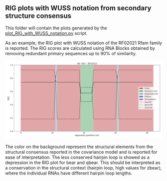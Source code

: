 ## RIG plots with WUSS notation from secondary structure consensus

This folder will contain the plots generated by the [plot_RIG_with_WUSS_notation.py](../../scripts/plot_RIG_with_WUSS_notation.py) 
script.

As an example, the RIG plot with WUSS notation of the RF02021 Rfam family is reported. The RIG scores are calculated using 
RNA Blocks obtained by removing redundant primary sequences up to 90% of similarity.

![RIG_WUSS_RF02021_90](../../images/RIG_WUSS_RF02021_90.png)

The color on the background represent the structural elements from the structural consensus reported in the covariance model 
and is reported for ease of interpretation. The less conserved hairpin loop is showed as a depression in the RIG plot for 
bear and qbear. This should be interpreted as a conservation in the structural context (hairpin loop, high values for zbear), 
where the individual RNAs have different hairpin loop lengths.